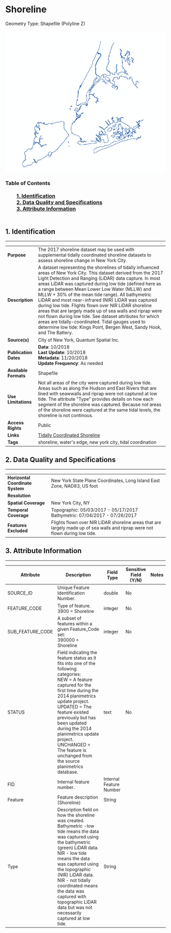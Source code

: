 # Shoreline
Geometry Type: Shapefile (Polyline Z)<br><br>![image](https://github.com/CityOfNewYork/nyc-geo-metadata/blob/master/Images/TidalShoreline.PNG)

### Table of Contents<br><br>&nbsp;&nbsp;&nbsp;&nbsp;&nbsp;&nbsp;&nbsp;&nbsp;&nbsp;[**1. Identification**](#1-identification)<br>&nbsp;&nbsp;&nbsp;&nbsp;&nbsp;&nbsp;&nbsp;&nbsp;&nbsp;[**2. Data Quality and Specifications**](#2-data-quality-and-specifications)<br>&nbsp;&nbsp;&nbsp;&nbsp;&nbsp;&nbsp;&nbsp;&nbsp;&nbsp;[**3. Attribute Information**](#3-attribute-information)<br><br>
## 1. Identification
---------------------------------------------
|     |     |
| --- | --- |
**Purpose** |The 2017 shoreline dataset may be used with supplemental tidally coordinated shoreline datasets to assess shoreline change in New York City. 
**Description** |A dataset representing the shorelines of tidally influenced areas of New York City. This dataset derived from the 2017 Light Detection and Ranging (LiDAR) data capture. In most areas LiDAR was captured during low tide (defined here as a range between Mean Lower Low Water (MLLW) and MLLW + 30% of the mean tide range). All bathymetric LiDAR and most near-infrared (NIR) LiDAR was captured during low tide. Flights flown over NIR LiDAR shoreline areas that are largely made up of sea walls and riprap were not flown during low tide. See dataset attributes for which areas are tidally-coordinated. Tidal gauges used to determine low tide: Kings Point, Bergen West, Sandy Hook, and The Battery.
**Source(s)** |City of New York, Quantum Spatial Inc.
**Publication Dates** |**Data**: 10/2018<br>**Last Update**: 10/2018<br>**Metadata**: 11/20/2018<br>**Update Frequency**: As needed
**Available Formats** |Shapefile
**Use Limitations** |Not all areas of the city were captured during low tide. Areas such as along the Hudson and East Rivers that are lined with seawwalls and riprap were not captured at low tide. The attribute "Type" provides details on how each segment of the shoreline was captured. Because not areas of the shoreline were captured at the same tidal levels, the shoreline is not continous. 
**Access Rights** |Public
**Links** |[Tidally Coordinated Shoreline](https://data.cityofnewyork.us/Environment/Tidally-Coordinated-Shoreline/pawq-tjb4)
**Tags** |shoreline, water's edge, new york city, tidal coordination
## 2. Data Quality and Specifications
---------------------------------------------
|     |     |
| --- | --- |
**Horizontal Coordinate System** |New York State Plane Coordinates, Long Island East Zone, NAD83, US foot
**Resolution** |
**Spatial Coverage** |New York City, NY
**Temporal Coverage** |Topographic: 05/03/2017 - 05/17/2017<br>Bathymetric: 07/04/2017 - 07/26/2017
**Features Excluded** |Flights flown over NIR LiDAR shoreline areas that are largely made up of sea walls and riprap were not flown during low tide.

## 3. Attribute Information
---------------------------------------------
| Attribute | Description | Field Type | Sensitive Field (Y/N) | Notes| 
|------------ | ------------- | -------- | ----------- | ----------|
| SOURCE_ID | Unique Feature Identification Number. | double | No
| FEATURE_CODE | Type of feature.<br>3900 = Shoreline | integer | No
| SUB_FEATURE_CODE | A subset of features within a given Feature_Code set:<br>390000 = Shoreline | integer | No
| STATUS | Field indicating the feature status as it fits into one of the following categories:<br>NEW = A feature captured for the first time during the 2014 planimetrics update project.<br>UPDATED = The feature existed previously but has been updated during the 2014 planimetrics update project.<br>UNCHANGED = The feature is unchanged from the source planimetrics database. | text | No
| FID | Internal feature number. | Internal Feature Number | 
| Feature | Feature description (Shoreline) | String | 
| Type | Description field on how the shoreline was created. Bathymetric -low tide means the data was captured using the bathymetric (green) LiDAR data. NIR - low tide means the data was captured using the topographic (NIR) LiDAR data. NIR - not tidally coordinated means the data was captured with topographic LiDAR data but was not necessarily captured at low tide.  | String | 
